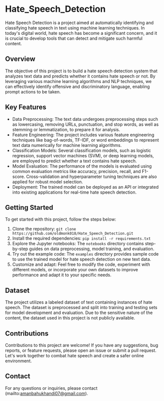 # Hate_Speech_Detection

Hate Speech Detection is a project aimed at automatically identifying and classifying hate speech in text using machine learning techniques. In today's digital world, hate speech has become a significant concern, and it is crucial to develop tools that can detect and mitigate such harmful content.

## Overview

The objective of this project is to build a hate speech detection system that analyzes text data and predicts whether it contains hate speech or not. By leveraging various machine learning algorithms and NLP techniques, we can effectively identify offensive and discriminatory language, enabling prompt actions to be taken.

## Key Features

- Data Preprocessing: The text data undergoes preprocessing steps such as lowercasing, removing URLs, punctuation, and stop words, as well as stemming or lemmatization, to prepare it for analysis.
- Feature Engineering: The project includes various feature engineering techniques like bag-of-words, TF-IDF, or word embeddings to represent text data numerically for machine learning algorithms.
- Classification Models: Several classification models, such as logistic regression, support vector machines (SVM), or deep learning models, are employed to predict whether a text contains hate speech.
- Model Evaluation: The performance of the models is evaluated using common evaluation metrics like accuracy, precision, recall, and F1-score. Cross-validation and hyperparameter tuning techniques are also applied for robust model selection.
- Deployment: The trained model can be deployed as an API or integrated into existing applications for real-time hate speech detection.

## Getting Started

To get started with this project, follow the steps below:

1. Clone the repository: `git clone https://github.com/oldmonk018/Hate_Speech_Detection.git`
2. Install the required dependencies: `pip install -r requirements.txt`
3. Explore the Jupyter notebooks: The `notebooks` directory contains step-by-step guides on data preprocessing, model training, and evaluation.
4. Try out the example code: The `examples` directory provides sample code to use the trained model for hate speech detection on new text data.
5. Customize and adapt: Feel free to modify the code, experiment with different models, or incorporate your own datasets to improve performance and adapt it to your specific needs.

## Dataset

The project utilizes a labeled dataset of text containing instances of hate speech. The dataset is preprocessed and split into training and testing sets for model development and evaluation. Due to the sensitive nature of the content, the dataset used in this project is not publicly available.

## Contributions

Contributions to this project are welcome! If you have any suggestions, bug reports, or feature requests, please open an issue or submit a pull request. Let's work together to combat hate speech and create a safer online environment.

## Contact

For any questions or inquiries, please contact (mailto:amanbahukhandi07@gmail.com).

